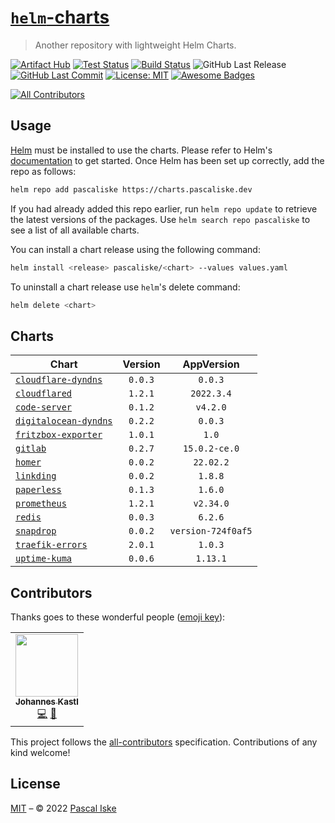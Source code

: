 # [`helm`-charts](https://charts.pascaliske.dev)

> Another repository with lightweight Helm Charts.

[![Artifact Hub](https://img.shields.io/endpoint?url=https://artifacthub.io/badge/repository/pascaliske&style=flat-square)](https://artifacthub.io/packages/search?repo=pascaliske) [![Test Status](https://img.shields.io/github/workflow/status/pascaliske/helm-charts/Test%20Charts/master?label=test&style=flat-square)](https://github.com/pascaliske/helm-charts/actions/workflows/test.yml) [![Build Status](https://img.shields.io/github/workflow/status/pascaliske/helm-charts/Release%20Charts/master?label=build&style=flat-square)](https://github.com/pascaliske/helm-charts/actions/workflows/release.yml) ![GitHub Last Release](https://img.shields.io/github/release-date/pascaliske/helm-charts?label=last%20release&style=flat-square) [![GitHub Last Commit](https://img.shields.io/github/last-commit/pascaliske/helm-charts?style=flat-square)](https://github.com/pascaliske/helm-charts) [![License: MIT](https://img.shields.io/badge/License-MIT-blue.svg?style=flat-square)](https://opensource.org/licenses/MIT) [![Awesome Badges](https://img.shields.io/badge/badges-awesome-green.svg?color=blue&style=flat-square)](https://github.com/Naereen/badges)

<!-- prettier-ignore-start -->
<!-- ALL-CONTRIBUTORS-BADGE:START - Do not remove or modify this section -->
[![All Contributors](https://img.shields.io/badge/all_contributors-1-orange.svg?style=flat-square)](#contributors-)
<!-- ALL-CONTRIBUTORS-BADGE:END -->
<!-- prettier-ignore-end -->

## Usage

[Helm](https://helm.sh) must be installed to use the charts. Please refer to Helm's [documentation](https://helm.sh/docs) to get started. Once Helm has been set up correctly, add the repo as follows:

```sh
helm repo add pascaliske https://charts.pascaliske.dev
```

If you had already added this repo earlier, run `helm repo update` to retrieve the latest versions of the packages. Use `helm search repo pascaliske` to see a list of all available charts.

You can install a chart release using the following command:

```sh
helm install <release> pascaliske/<chart> --values values.yaml
```

To uninstall a chart release use `helm`'s delete command:

```sh
helm delete <chart>
```

## Charts

| Chart                                                                             | Version |     AppVersion     |
| --------------------------------------------------------------------------------- | :-----: | :----------------: |
| [`cloudflare-dyndns`](https://charts.pascaliske.dev/charts/cloudflare-dyndns/)    | `0.0.3` |      `0.0.3`       |
| [`cloudflared`](https://charts.pascaliske.dev/charts/cloudflared)                 | `1.2.1` |     `2022.3.4`     |
| [`code-server`](https://charts.pascaliske.dev/charts/code-server)                 | `0.1.2` |      `v4.2.0`      |
| [`digitalocean-dyndns`](https://charts.pascaliske.dev/charts/digitalocean-dyndns) | `0.2.2` |      `0.0.3`       |
| [`fritzbox-exporter`](https://charts.pascaliske.dev/charts/fritzbox-exporter)     | `1.0.1` |       `1.0`        |
| [`gitlab`](https://charts.pascaliske.dev/charts/gitlab)                           | `0.2.7` |   `15.0.2-ce.0`    |
| [`homer`](https://charts.pascaliske.dev/charts/homer)                             | `0.0.2` |     `22.02.2`      |
| [`linkding`](https://charts.pascaliske.dev/charts/linkding)                       | `0.0.2` |      `1.8.8`       |
| [`paperless`](https://charts.pascaliske.dev/charts/paperless)                     | `0.1.3` |      `1.6.0`       |
| [`prometheus`](https://charts.pascaliske.dev/charts/prometheus)                   | `1.2.1` |     `v2.34.0`      |
| [`redis`](https://charts.pascaliske.dev/charts/redis)                             | `0.0.3` |      `6.2.6`       |
| [`snapdrop`](https://charts.pascaliske.dev/charts/snapdrop)                       | `0.0.2` | `version-724f0af5` |
| [`traefik-errors`](https://charts.pascaliske.dev/charts/traefik-errors)           | `2.0.1` |      `1.0.3`       |
| [`uptime-kuma`](https://charts.pascaliske.dev/charts/uptime-kuma)                 | `0.0.6` |      `1.13.1`      |

## Contributors

Thanks goes to these wonderful people ([emoji key](https://allcontributors.org/docs/en/emoji-key)):

<!-- ALL-CONTRIBUTORS-LIST:START - Do not remove or modify this section -->
<!-- prettier-ignore-start -->
<!-- markdownlint-disable -->
<table>
  <tr>
    <td align="center"><a href="https://www.b1-systems.de"><img src="https://avatars.githubusercontent.com/u/26167225?v=4?s=100" width="100px;" alt=""/><br /><sub><b>Johannes Kastl</b></sub></a><br /><a href="https://github.com/pascaliske/helm-charts/commits?author=johanneskastl" title="Code">💻</a> <a href="https://github.com/pascaliske/helm-charts/commits?author=johanneskastl" title="Documentation">📖</a></td>
  </tr>
</table>

<!-- markdownlint-restore -->
<!-- prettier-ignore-end -->

<!-- ALL-CONTRIBUTORS-LIST:END -->

This project follows the [all-contributors](https://github.com/all-contributors/all-contributors) specification. Contributions of any kind welcome!

## License

[MIT](LICENSE.md) – © 2022 [Pascal Iske](https://pascaliske.dev)
